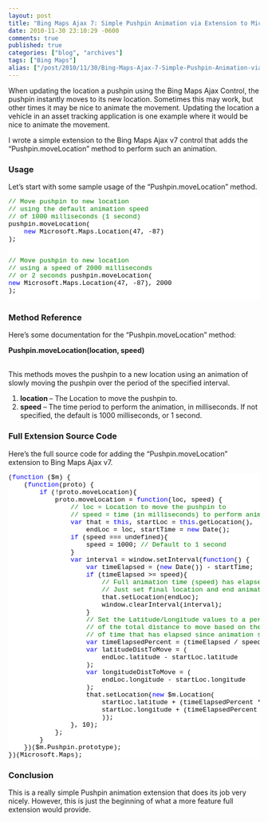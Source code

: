 ```yaml
---
layout: post
title: "Bing Maps Ajax 7: Simple Pushpin Animation via Extension to Microsoft.Maps"
date: 2010-11-30 23:10:29 -0600
comments: true
published: true
categories: ["blog", "archives"]
tags: ["Bing Maps"]
alias: ["/post/2010/11/30/Bing-Maps-Ajax-7-Simple-Pushpin-Animation-via-Extension-to-MicrosoftMaps", "/post/2010/11/30/bing-maps-ajax-7-simple-pushpin-animation-via-extension-to-microsoftmaps"]
---
```

<!-- more -->
<p>When updating the location a pushpin using the Bing Maps Ajax Control, the pushpin instantly moves to its new location. Sometimes this may work, but other times it may be nice to animate the movement. Updating the location a vehicle in an asset tracking application is one example where it would be nice to animate the movement.</p>  <p>I wrote a simple extension to the Bing Maps Ajax v7 control that adds the “Pushpin.moveLocation” method to perform such an animation.</p>  <h3>Usage</h3>  <p>Let’s start with some sample usage of the “Pushpin.moveLocation” method.</p>  <pre class="csharpcode"><span class="rem">// Move pushpin to new location</span>
<span class="rem">// using the default animation speed</span>
<span class="rem">// of 1000 milliseconds (1 second)</span>
pushpin.moveLocation(
    <span class="kwrd">new</span> Microsoft.Maps.Location(47, -87)
);

<span class="rem">// Move pushpin to new location</span>
<span class="rem">// using a speed of 2000 milliseconds</span>
<span class="rem">// or 2 seconds</span>
pushpin.moveLocation(
    <span class="kwrd">new</span> Microsoft.Maps.Location(47, -87),
    2000
);</pre>

<h3>Method Reference</h3>

<p>Here’s some documentation for the “Pushpin.moveLocation” method:</p>

<p><strong>Pushpin.moveLocation(location, speed)</strong>

  <br />This methods moves the pushpin to a new location using an animation of slowly moving the pushpin over the period of the specified interval.</p>

<ol>
  <li><strong>location </strong>– The Location to move the pushpin to.</li>

  <li><strong>speed</strong> – The time period to perform the animation, in milliseconds. If not specified, the default is 1000 milliseconds, or 1 second.</li>
</ol>

<h3>Full Extension Source Code</h3>

<p>Here’s the full source code for adding the “Pushpin.moveLocation” extension to Bing Maps Ajax v7.</p>

<pre class="csharpcode">(<span class="kwrd">function</span> ($m) {
    (<span class="kwrd">function</span>(proto) {
        <span class="kwrd">if</span> (!proto.moveLocation){
            proto.moveLocation = <span class="kwrd">function</span>(loc, speed) {
                <span class="rem">// loc = Location to move the pushpin to</span>
                <span class="rem">// speed = time (in milliseconds) to perform animation</span>
                <span class="kwrd">var</span> that = <span class="kwrd">this</span>, startLoc = <span class="kwrd">this</span>.getLocation(),
                    endLoc = loc, startTime = <span class="kwrd">new</span> Date();
                <span class="kwrd">if</span> (speed === undefined){
                    speed = 1000; <span class="rem">// Default to 1 second</span>
                }
                <span class="kwrd">var</span> interval = window.setInterval(<span class="kwrd">function</span>() {
                    <span class="kwrd">var</span> timeElapsed = (<span class="kwrd">new</span> Date()) - startTime;
                    <span class="kwrd">if</span> (timeElapsed &gt;= speed){
                        <span class="rem">// Full animation time (speed) has elapsed</span>
                        <span class="rem">// Just set final location and end animation</span>
                        that.setLocation(endLoc);
                        window.clearInterval(interval);
                    }
                    <span class="rem">// Set the Latitude/Longitude values to a percentage</span>
                    <span class="rem">// of the total distance to move based on the amount</span>
                    <span class="rem">// of time that has elapsed since animation started.</span>
                    <span class="kwrd">var</span> timeElapsedPercent = (timeElapsed / speed);
                    <span class="kwrd">var</span> latitudeDistToMove = (
                        endLoc.latitude - startLoc.latitude
                    );
                    <span class="kwrd">var</span> longitudeDistToMove = (
                        endLoc.longitude - startLoc.longitude
                    );
                    that.setLocation(<span class="kwrd">new</span> $m.Location(
                        startLoc.latitude + (timeElapsedPercent * latitudeDistToMove),
                        startLoc.longitude + (timeElapsedPercent * longitudeDistToMove)
                        ));
                }, 10);
            };
        }
    })($m.Pushpin.prototype);
})(Microsoft.Maps);</pre>
<style type="text/css">
.csharpcode, .csharpcode pre
{
	font-size: small;
	color: black;
	font-family: consolas, "Courier New", courier, monospace;
	background-color: #ffffff;
	/*white-space: pre;*/
}
.csharpcode pre { margin: 0em; }
.csharpcode .rem { color: #008000; }
.csharpcode .kwrd { color: #0000ff; }
.csharpcode .str { color: #006080; }
.csharpcode .op { color: #0000c0; }
.csharpcode .preproc { color: #cc6633; }
.csharpcode .asp { background-color: #ffff00; }
.csharpcode .html { color: #800000; }
.csharpcode .attr { color: #ff0000; }
.csharpcode .alt 
{
	background-color: #f4f4f4;
	width: 100%;
	margin: 0em;
}
.csharpcode .lnum { color: #606060; }</style>

<h3>Conclusion</h3>

<p>This is a really simple Pushpin animation extension that does its job very nicely. However, this is just the beginning of what a more feature full extension would provide.</p>
